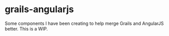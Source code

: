 grails-angularjs
================

Some components I have been creating to help merge Grails and AngularJS better. This is a WIP.
